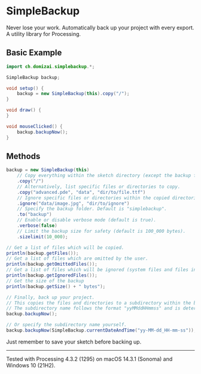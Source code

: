 # SimpleBackup

Never lose your work. Automatically back up your project with every export. A utility library for Processing.

## Basic Example

```java
import ch.domizai.simplebackup.*;

SimpleBackup backup;

void setup() {
    backup = new SimpleBackup(this).copy("/");
}

void draw() {
}

void mouseClicked() {
    backup.backupNow();
}
```

## Methods

```java
backup = new SimpleBackup(this)
    // Copy everything within the sketch directory (except the backup folder).
    .copy("/")
    // Alternatively, list specific files or directories to copy.
    .copy("advanced.pde", "data", "dir/to/file.ttf")
    // Ignore specific files or directories within the copied directories.
    .ignore("data/image.jpg", "dir/to/ignore")
    // Specify the backup folder. Default is "simplebackup".
    .to("backup")
    // Enable or disable verbose mode (default is true).
    .verbose(false)
    // Limit the backup size for safety (default is 100_000 bytes).
    .sizelimit(10_000);              

// Get a list of files which will be copied.
println(backup.getFiles());
// Get a list of files which are omitted by the user.
println(backup.getOmittedFiles());
// Get a list of files which will be ignored (system files and files in the backup folder).
println(backup.getIgnoredFiles());
// Get the size of the backup
println(backup.getSize() + " bytes");

// Finally, back up your project. 
// This copies the files and directories to a subdirectory within the backup folder.
// The subdirectory name follows the format "yyMMddHHmmss" and is determined at backup time.
backup.backupNow();

// Or specify the subdirectory name yourself.
backup.backupNow(SimpleBackup.currentDateAndTime("yy-MM-dd_HH-mm-ss"));
```

Just remember to save your sketch before backing up.

---

Tested with Processing 4.3.2 (1295) on macOS 14.3.1 (Sonoma) and Windows 10 (21H2).

<br>

